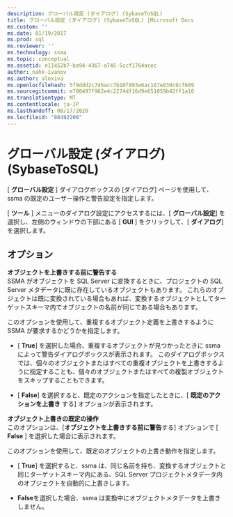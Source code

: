 ```yaml
---
description: グローバル設定 (ダイアログ) (SybaseToSQL)
title: グローバル設定 (ダイアログ) (SybaseToSQL) |Microsoft Docs
ms.custom: ''
ms.date: 01/19/2017
ms.prod: sql
ms.reviewer: ''
ms.technology: ssma
ms.topic: conceptual
ms.assetid: e11452b7-ba94-4367-a745-5ccf1764acec
author: nahk-ivanov
ms.author: alexiva
ms.openlocfilehash: 5f9ddd2c746acc7b10f893e6ac167e030c9cf689
ms.sourcegitcommit: e700497f962e4c2274df16d9e651059b42ff1a10
ms.translationtype: MT
ms.contentlocale: ja-JP
ms.lasthandoff: 08/17/2020
ms.locfileid: "88492208"
---
```

# <a name="global-settings-dialogs--sybasetosql"></a>グローバル設定 (ダイアログ) (SybaseToSQL)
[ **グローバル設定** ] ダイアログボックスの [ダイアログ] ページを使用して、ssma の既定のユーザー操作と警告設定を指定します。  
  
[ **ツール** ] メニューのダイアログ設定にアクセスするには、[ **グローバル設定**] を選択し、左側のウィンドウの下部にある [ **GUI** ] をクリックして、[ **ダイアログ**] を選択します。  
  
## <a name="options"></a>オプション  
**オブジェクトを上書きする前に警告する**  
SSMA がオブジェクトを SQL Server に変換するときに、プロジェクトの SQL Server メタデータに既に存在しているオブジェクトもあります。 これらのオブジェクトは既に変換されている場合もあれば、変換するオブジェクトとしてターゲットスキーマ内でオブジェクトの名前が同じである場合もあります。  
  
このオプションを使用して、重複するオブジェクト定義を上書きするように SSMA が要求するかどうかを指定します。  
  
-   [ **True**] を選択した場合、重複するオブジェクトが見つかったときに ssma によって警告ダイアログボックスが表示されます。 このダイアログボックスでは、個々のオブジェクトまたはすべての重複オブジェクトを上書きするように指定することも、個々のオブジェクトまたはすべての複製オブジェクトをスキップすることもできます。  
  
-   [ **False**] を選択すると、既定のアクションを指定したときに、[ **既定のアクションを上書き** する] オプションが表示されます。  
  
**オブジェクト上書きの既定の操作**  
このオプションは、[**オブジェクトを上書きする前に警告**する] オプションで [ **False** ] を選択した場合に表示されます。  
  
このオプションを使用して、既定のオブジェクトの上書き動作を指定します。  
  
-   [ **True**] を選択すると、ssma は、同じ名前を持ち、変換するオブジェクトと同じターゲットスキーマ内にある、SQL Server プロジェクトメタデータ内のオブジェクトを自動的に上書きします。  
  
-   **False**を選択した場合、ssma は変換中にオブジェクトメタデータを上書きしません。  
  
